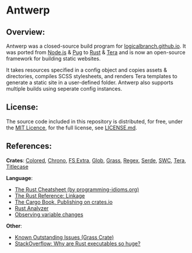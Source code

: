 # Antwerp
## Overview:
Antwerp was a closed-source build program for [logicalbranch.github.io](https://logicalbranch.github.io). It was ported from [Node.js](https://nodejs.org/en/) & [Pug](https://pugjs.org/api/getting-started.html) to [Rust](https://www.rust-lang.org/) & [Tera](https://tera.netlify.app/) and is now an open-source framework for building static websites.

It takes resources specified in a config object and copies assets & directories, compiles SCSS stylesheets, and renders Tera templates to generate a static site in a user-defined folder. Antwerp also supports multiple builds using seperate config instances.<!-- For a sample build config, see [src/test/logicalbranch.rs](https://github.com/Malekaia/Antwerp/blob/master/src/test/logicalbranch.rs). -->

<!-- This project is experimental and not production ready or tested, please be cautious. For open issues and scheduled updates, [click here](https://github.com/Malekaia/Antwerp/issues). For all issues and updates, [click here](https://github.com/Malekaia/Antwerp/issues?q=is%3Aissue). -->

## License:
The source code included in this repository is distributed, for free, under the [MIT Licence](https://choosealicense.com/licenses/mit/), for the full license, see [LICENSE.md](https://github.com/Malekaia/Antwerp/blob/master/LICENSE.md).

## References:
**Crates**: [Colored](https://crates.io/crates/colored), [Chrono](https://crates.io/crates/chrono), [FS Extra](https://crates.io/crates/fs_extra), [Glob](https://crates.io/crates/glob), [Grass](https://crates.io/crates/grass), [Regex](https://crates.io/crates/regex), [Serde](https://crates.io/crates/serde), [SWC](https://crates.io/crates/swc), [Tera](https://crates.io/crates/tera), [Titlecase](https://crates.io/crates/titlecase)

**Language**:
* [The Rust Cheatsheet (by programming-idioms.org)](https://programming-idioms.org/cheatsheet/Rust)
* [The Rust Reference: Linkage](https://doc.rust-lang.org/reference/linkage.html)
* [The Cargo Book, Publishing on crates.io](https://doc.rust-lang.org/cargo/reference/publishing.html)
* [Rust Analyzer](https://rust-analyzer.github.io/)
* [Observing variable changes](https://users.rust-lang.org/t/observe-changes-of-variable/59069/8)

**Other**:
* [Known Outstanding Issues (Grass Crate)](https://github.com/connorskees/grass/issues/19)
* [StackOverflow: Why are Rust executables so huge?](https://stackoverflow.com/a/29008355/10415695)
<!-- * [Sitemap generator](https://www.xml-sitemaps.com/) -->
<!-- * [Google search console](https://search.google.com/search-console/) -->
<!-- * [Google search console (inspect)](https://search.google.com/search-console/welcome?action=inspect) -->
<!-- * [Google Trends](https://trends.google.com/trends/?geo=GB) -->